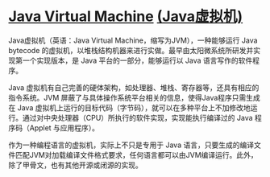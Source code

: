 # [Java Virtual Machine](https://en.wikipedia.org/wiki/Java_virtual_machine) [(Java虚拟机)](https://zh.wikipedia.org/wiki/Java%E8%99%9A%E6%8B%9F%E6%9C%BA)

Java虚拟机（英语：Java Virtual Machine，缩写为JVM），一种能够运行 Java bytecode 的虚拟机，以堆栈结构机器来进行实做。最早由太阳微系统所研发并实现第一个实现版本，是 Java 平台的一部分，能够运行以 Java 语言写作的软件程序。

Java 虚拟机有自己完善的硬体架构，如处理器、堆栈、寄存器等，还具有相应的指令系统。JVM 屏蔽了与具体操作系统平台相关的信息，使得Java程序只需生成在 Java 虚拟机上运行的目标代码（字节码），就可以在多种平台上不加修改地运行。通过对中央处理器（CPU）所执行的软件实现，实现能执行编译过的 Java 程序码（Applet 与应用程序）。

作为一种编程语言的虚拟机，实际上不只是专用于 Java 语言，只要生成的编译文件匹配JVM对加载编译文件格式要求，任何语言都可以由JVM编译运行。此外，除了甲骨文，也有其他开源或闭源的实现。